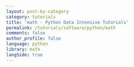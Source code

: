 ```yaml
---
layout: post-by-category
category: tutorials
title: 'math - Python Data Intensive Tutorials'
permalink: /tutorials/software/python/math
comments: false
author_profile: false
language: python
library: math
langSide: true
---
```

